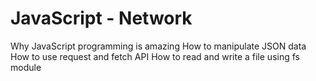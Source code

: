 # JavaScript - Network
Why JavaScript programming is amazing
How to manipulate JSON data
How to use request and fetch API
How to read and write a file using fs module